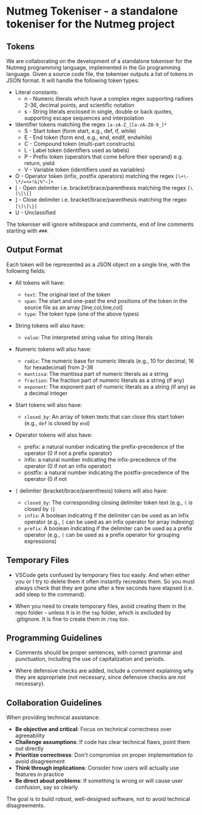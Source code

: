 # Nutmeg Tokeniser - a standalone tokeniser for the Nutmeg project

## Tokens

We are collaborating on the development of a standalone tokeniser for the Nutmeg 
programming language, implemented in the Go programming language. Given a source 
code file, the tokeniser outputs a list of tokens in JSON format. It will handle 
the following token types:

- Literal constants:
    - n - Numeric literals which have a complex regex supporting radixes 2-36, decimal points, and scientific notation
    - s - String literals enclosed in single, double or back quotes, supporting escape sequences and interpolation
- Identifier tokens matching the regex `[a-zA-Z_][a-zA-Z0-9_]*`
    -   S - Start token (form start, e.g., def, if, while)
    -   E - End token (form end, e.g., end, endif, endwhile)
    -   C - Compound token (multi-part constructs)
    -   L - Label token (identifiers used as labels)
    -   P - Prefix token (operators that come before their operand) e.g. return, yield
    -   V - Variable token (identifiers used as variables)
-   O - Operator token (infix, postfix operators) matching the regex `[\+\-\*/=<>!&|%^~]+`
-   [ - Open delimiter i.e. bracket/brace/parenthesis matching the regex `[\(\[\{]`
-   ] - Close delimiter i.e. bracket/brace/parenthesis matching the regex `[\)\]\}]`
-   U - Unclassified

The tokeniser will ignore whitespace and comments, end of line comments starting 
with `###`.

##  Output Format

Each token will be represented as a JSON object on a single line, with the following fields:

- All tokens will have:
    - `text`: The original text of the token
    - `span`: The start and one-past the end positions of the token in the source file as an array [line,col,line,col]
    - `type`: The token type (one of the above types)

- String tokens will also have:
    - `value`: The interpreted string value for string literals

- Numeric tokens will also have:
    - `radix`: The numeric base for numeric literals (e.g., 10 for decimal, 16 for hexadecimal) from 2-36
    - `mantissa`: The mantissa part of numeric literals as a string
    - `fraction`: The fraction part of numeric literals as a string (if any)
    - `exponent`: The exponent part of numeric literals as a string (if any) as a decimal integer

- Start tokens will also have:
    - `closed_by`: An array of token texts that can close this start token (e.g., `def` is closed by `end`)

- Operator tokens will also have:
    - prefix: a natural number indicating the prefix-precedence of the operator (0 if not a prefix operator)
    - infix: a natural number indicating the infix-precedence of the operator (0 if not an infix operator)
    - postfix: a natural number indicating the postfix-precedence of the operator (0 if not

- `[` delimiter (bracket/brace/parenthesis) tokens will also have:
    - `closed_by`: The corresponding closing delimiter token text (e.g., `(` is closed by `)`)
    - `infix`: A boolean indicating if the delimiter can be used as an infix operator (e.g., `[` can be used as an infix operator for array indexing)
    - `prefix`: A boolean indicating if the delimiter can be used as a prefix operator (e.g., `(` can be used as a prefix operator for grouping expressions)

## Temporary Files

- VSCode gets confused by temporary files too easily. And when either you or I try 
  to delete them it often instantly recreates them. So you must always check
  that they are gone after a few seconds have elapsed (i.e. add sleep to
  the command).

- When you need to create temporary files, avoid creating them in the repo 
  folder - unless it is in the `tmp` folder, which is excluded by .gitignore.
  It is fine to create them in `/tmp` too.


## Programming Guidelines

- Comments should be proper sentences, with correct grammar and punctuation,
  including the use of capitalization and periods.

- Where defensive checks are added, include a comment explaining why they are
  appropriate (not necessary, since defensive checks are not necessary).


## Collaboration Guidelines

When providing technical assistance:

- **Be objective and critical**: Focus on technical correctness over agreeability
- **Challenge assumptions**: If code has clear technical flaws, point them out directly
- **Prioritize correctness**: Don't compromise on proper implementation to avoid disagreement
- **Think through implications**: Consider how users will actually use features in practice
- **Be direct about problems**: If something is wrong or will cause user confusion, say so clearly

The goal is to build robust, well-designed software, not to avoid technical disagreements.
